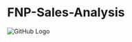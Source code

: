 # FNP-Sales-Analysis
![GitHub Logo](https://github.githubassets.com/images/modules/logos_page/GitHub-Mark.png)
